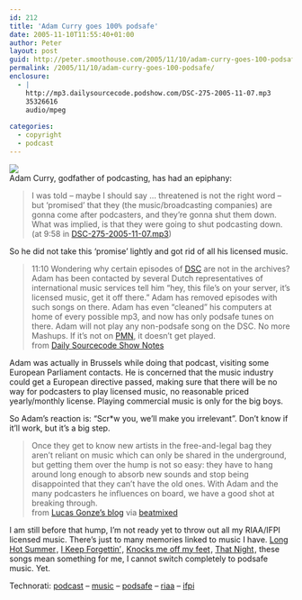 ```yaml
---
id: 212
title: 'Adam Curry goes 100% podsafe'
date: 2005-11-10T11:55:40+01:00
author: Peter
layout: post
guid: http://peter.smoothouse.com/2005/11/10/adam-curry-goes-100-podsafe/
permalink: /2005/11/10/adam-curry-goes-100-podsafe/
enclosure:
  - |
    http://mp3.dailysourcecode.podshow.com/DSC-275-2005-11-07.mp3
    35326616
    audio/mpeg
    
categories:
  - copyright
  - podcast
---
```

![](http://www.pixagogo.com/S5vpfnjbBPdPlOz0hB8FMoy-XzhArYfNuSetNWbRl4rrXajZsbrcpblOPiNsArnXAV0z4LnQkXoubXaTzTYqFWja342eK71e1GVMrF8kHV0Ya!Tfl4PpBR8TAdTgnh8DuHYAbwzX8YSJXXw-57ClfA!A__/adam_curry.jpg)  
Adam Curry, godfather of podcasting, has had an epiphany:

> I was told &#8211; maybe I should say &#8230; threatened is not the right word &#8211; but &#8216;promised&#8217; that they (the music/broadcasting companies) are gonna come after podcasters, and they&#8217;re gonna shut them down. What was implied, is that they were going to shut podcasting down.  
> (at 9:58 in [DSC-275-2005-11-07.mp3](http://mp3.dailysourcecode.podshow.com/DSC-275-2005-11-07.mp3))

So he did not take this &#8216;promise&#8217; lightly and got rid of all his licensed music.

> 11:10 Wondering why certain episodes of [DSC](http://www.dailysourcecode.com) are not in the archives? Adam has been contacted by several Dutch representatives of international music services tell him &#8220;hey, this file&#8217;s on your server, it&#8217;s licensed music, get it off there.&#8221; Adam has removed episodes with such songs on there. Adam has even &#8220;cleaned&#8221; his computers at home of every possible mp3, and now has only podsafe tunes on there. Adam will not play any non-podsafe song on the DSC. No more Mashups. If it&#8217;s not on [PMN](http://music.podshow.com/), it doesn&#8217;t get played.  
> from [Daily Sourcecode Show Notes](http://www.shownotes.info/wiki/DSC_275)

Adam was actually in Brussels while doing that podcast, visiting some European Parliament contacts. He is concerned that the music industry could get a European directive passed, making sure that there will be no way for podcasters to play licensed music, no reasonable priced yearly/monthly license. Playing commercial music is only for the big boys.

So Adam&#8217;s reaction is: &#8220;Scr*w you, we&#8217;ll make you irrelevant&#8221;. Don&#8217;t know if it&#8217;ll work, but it&#8217;s a big step.

> Once they get to know new artists in the free-and-legal bag they aren&#8217;t reliant on music which can only be shared in the underground, but getting them over the hump is not so easy: they have to hang around long enough to absorb new sounds and stop being disappointed that they can&#8217;t have the old ones. With Adam and the many podcasters he influences on board, we have a good shot at breaking through.  
> from [Lucas Gonze&#8217;s blog](http://gonze.com/weblog/index.cgi/11-7-5.ongoing) via [beatmixed](http://www.beatmixed.com/2005/11/adam_curry_says.html)

I am still before that hump, I&#8217;m not ready yet to throw out all my RIAA/IFPI licensed music. There&#8217;s just to many memories linked to music I have. [Long Hot Summer](http://www.amazon.co.uk/exec/obidos/redirect?path=ASIN/B00004WKFQ&link_code=as2&camp=1634&tag=forretcom-21&creative=6738)<img loading="lazy" src="http://www.assoc-amazon.co.uk/e/ir?t=forretcom-21&#038;l=as2&#038;o=2&#038;a=B00004WKFQ" width="1" height="1" border="0" alt="" />, [I Keep Forgettin&#8217;](http://www.amazon.co.uk/exec/obidos/redirect?path=ASIN/B000005S60&link_code=as2&camp=1634&tag=forretcom-21&creative=6738)<img loading="lazy" src="http://www.assoc-amazon.co.uk/e/ir?t=forretcom-21&#038;l=as2&#038;o=2&#038;a=B000005S60" width="1" height="1" border="0" alt="" />, [Knocks me off my feet](http://www.amazon.co.uk/exec/obidos/redirect?path=ASIN/B00004SZWD&link_code=as2&camp=1634&tag=forretcom-21&creative=6738)<img loading="lazy" src="http://www.assoc-amazon.co.uk/e/ir?t=forretcom-21&#038;l=as2&#038;o=2&#038;a=B00004SZWD" width="1" height="1" border="0" alt="" />, [That Night](http://www.amazon.co.uk/exec/obidos/redirect?path=ASIN/B00008WJ85&link_code=as2&camp=1634&tag=forretcom-21&creative=6738)<img loading="lazy" src="http://www.assoc-amazon.co.uk/e/ir?t=forretcom-21&#038;l=as2&#038;o=2&#038;a=B00008WJ85" width="1" height="1" border="0" alt="" />, these songs mean something for me, I cannot switch completely to podsafe music. Yet.

Technorati: <a href="http://technorati.com/tag/podcast" rel="tag">podcast</a> &#8211; <a href="http://technorati.com/tag/music" rel="tag">music</a> &#8211; <a href="http://technorati.com/tag/podsafe" rel="tag">podsafe</a> &#8211; <a href="http://technorati.com/tag/riaa" rel="tag">riaa</a> &#8211; <a href="http://technorati.com/tag/ifpi" rel="tag">ifpi</a>